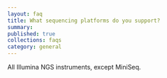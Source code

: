 ```yaml
---
layout: faq
title: What sequencing platforms do you support?
summary:
published: true
collections: faqs
category: general
---
```


All Illumina NGS instruments, except MiniSeq.
